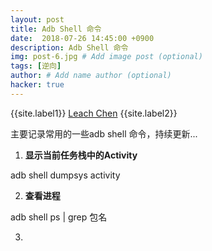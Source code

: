 ```yaml
---
layout: post
title: Adb Shell 命令
date:  2018-07-26 14:45:00 +0900
description: Adb Shell 命令
img: post-6.jpg # Add image post (optional)
tags: [逆向]
author: # Add name author (optional)
hacker: true
---
```


{{site.label1}} <a href="https://github.com/leach-chen/leach-chen.github.io/" target="\_blank">Leach Chen</a> {{site.label2}}


主要记录常用的一些adb shell 命令，持续更新...

1. **显示当前任务栈中的Activity**

adb shell dumpsys activity

2. **查看进程**

adb shell ps | grep 包名

3.
